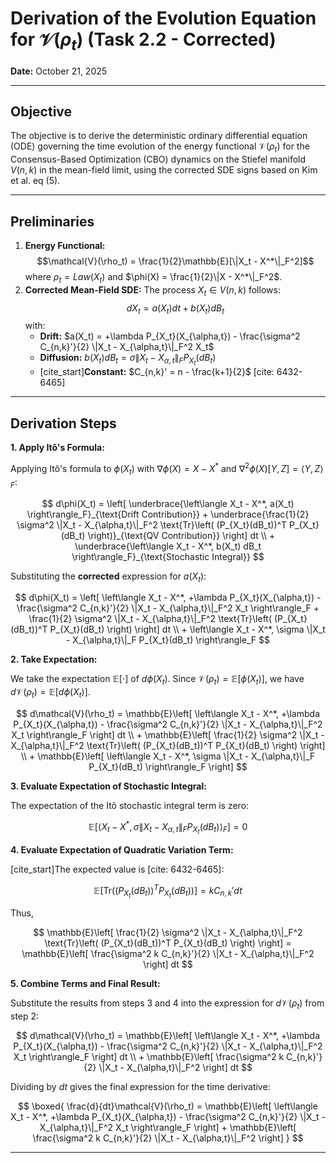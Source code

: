 # Derivation of the Evolution Equation for $\mathcal{V}(\rho_t)$ (Task 2.2 - Corrected)

**Date:** October 21, 2025

---

## Objective

The objective is to derive the deterministic ordinary differential equation (ODE) governing the time evolution of the energy functional $\mathcal{V}(\rho_t)$ for the Consensus-Based Optimization (CBO) dynamics on the Stiefel manifold $V(n,k)$ in the mean-field limit, using the corrected SDE signs based on Kim et al. eq (5).

---

## Preliminaries

1.  **Energy Functional:**
    $$\mathcal{V}(\rho_t) = \frac{1}{2}\mathbb{E}[\|X_t - X^*\|_F^2]$$
    where $\rho_t = Law(X_t)$ and $\phi(X) = \frac{1}{2}\|X - X^*\|_F^2$.
2.  **Corrected Mean-Field SDE:** The process $X_t \in V(n,k)$ follows:
    $$dX_t = a(X_t) dt + b(X_t) dB_t$$
    with:
    * **Drift:** $a(X_t) = +\lambda P_{X_t}(X_{\alpha,t}) - \frac{\sigma^2 C_{n,k}'}{2} \|X_t - X_{\alpha,t}\|_F^2 X_t$
    * **Diffusion:** $b(X_t) dB_t = \sigma \|X_t - X_{\alpha,t}\|_F P_{X_t}(dB_t)$
    * [cite_start]**Constant:** $C_{n,k}' = n - \frac{k+1}{2}$ [cite: 6432-6465]

---

## Derivation Steps

**1. Apply Itô's Formula:**

Applying Itô's formula to $\phi(X_t)$ with $\nabla \phi(X) = X-X^*$ and $\nabla^2 \phi(X)[Y,Z] = \langle Y, Z \rangle_F$:
    
$$
    d\phi(X_t) = \left[ \underbrace{\left\langle X_t - X^*, a(X_t) \right\rangle_F}_{\text{Drift Contribution}} + \underbrace{\frac{1}{2} \sigma^2 \|X_t - X_{\alpha,t}\|_F^2 \text{Tr}\left( (P_{X_t}(dB_t))^T P_{X_t}(dB_t) \right)}_{\text{QV Contribution}} \right] dt \\
    + \underbrace{\left\langle X_t - X^*, b(X_t) dB_t \right\rangle_F}_{\text{Stochastic Integral}}
$$
    
Substituting the **corrected** expression for $a(X_t)$:
    
$$
    d\phi(X_t) = \left[ \left\langle X_t - X^*, +\lambda P_{X_t}(X_{\alpha,t}) - \frac{\sigma^2 C_{n,k}'}{2} \|X_t - X_{\alpha,t}\|_F^2 X_t \right\rangle_F + \frac{1}{2} \sigma^2 \|X_t - X_{\alpha,t}\|_F^2 \text{Tr}\left( (P_{X_t}(dB_t))^T P_{X_t}(dB_t) \right) \right] dt \\
    + \left\langle X_t - X^*, \sigma \|X_t - X_{\alpha,t}\|_F P_{X_t}(dB_t) \right\rangle_F
$$

**2. Take Expectation:**

We take the expectation $\mathbb{E}[\cdot]$ of $d\phi(X_t)$. Since $\mathcal{V}(\rho_t) = \mathbb{E}[\phi(X_t)]$, we have $d\mathcal{V}(\rho_t) = \mathbb{E}[d\phi(X_t)]$.
    
$$
    d\mathcal{V}(\rho_t) = \mathbb{E}\left[ \left\langle X_t - X^*, +\lambda P_{X_t}(X_{\alpha,t}) - \frac{\sigma^2 C_{n,k}'}{2} \|X_t - X_{\alpha,t}\|_F^2 X_t \right\rangle_F \right] dt \\
    + \mathbb{E}\left[ \frac{1}{2} \sigma^2 \|X_t - X_{\alpha,t}\|_F^2 \text{Tr}\left( (P_{X_t}(dB_t))^T P_{X_t}(dB_t) \right) \right] \\
    + \mathbb{E}\left[ \left\langle X_t - X^*, \sigma \|X_t - X_{\alpha,t}\|_F P_{X_t}(dB_t) \right\rangle_F \right]
$$

**3. Evaluate Expectation of Stochastic Integral:**

The expectation of the Itô stochastic integral term is zero:

$$
    \mathbb{E}\left[ \left\langle X_t - X^*, \sigma \|X_t - X_{\alpha,t}\|_F P_{X_t}(dB_t) \right\rangle_F \right] = 0
$$

**4. Evaluate Expectation of Quadratic Variation Term:**

[cite_start]The expected value is [cite: 6432-6465]:
    
$$
    \mathbb{E}[\text{Tr}\left( (P_{X_t}(dB_t))^T P_{X_t}(dB_t) \right)] = k C_{n,k}' dt
$$
    
Thus,
    
$$
    \mathbb{E}\left[ \frac{1}{2} \sigma^2 \|X_t - X_{\alpha,t}\|_F^2 \text{Tr}\left( (P_{X_t}(dB_t))^T P_{X_t}(dB_t) \right) \right] = \mathbb{E}\left[ \frac{\sigma^2 k C_{n,k}'}{2} \|X_t - X_{\alpha,t}\|_F^2 \right] dt
$$

**5. Combine Terms and Final Result:**

Substitute the results from steps 3 and 4 into the expression for $d\mathcal{V}(\rho_t)$ from step 2:

$$
    d\mathcal{V}(\rho_t) = \mathbb{E}\left[ \left\langle X_t - X^*, +\lambda P_{X_t}(X_{\alpha,t}) - \frac{\sigma^2 C_{n,k}'}{2} \|X_t - X_{\alpha,t}\|_F^2 X_t \right\rangle_F \right] dt \\
    + \mathbb{E}\left[ \frac{\sigma^2 k C_{n,k}'}{2} \|X_t - X_{\alpha,t}\|_F^2 \right] dt
$$

Dividing by $dt$ gives the final expression for the time derivative:

$$
    \boxed{
    \frac{d}{dt}\mathcal{V}(\rho_t) = \mathbb{E}\left[ \left\langle X_t - X^*, +\lambda P_{X_t}(X_{\alpha,t}) - \frac{\sigma^2 C_{n,k}'}{2} \|X_t - X_{\alpha,t}\|_F^2 X_t \right\rangle_F \right] + \mathbb{E}\left[ \frac{\sigma^2 k C_{n,k}'}{2} \|X_t - X_{\alpha,t}\|_F^2 \right]
    }
$$

---
